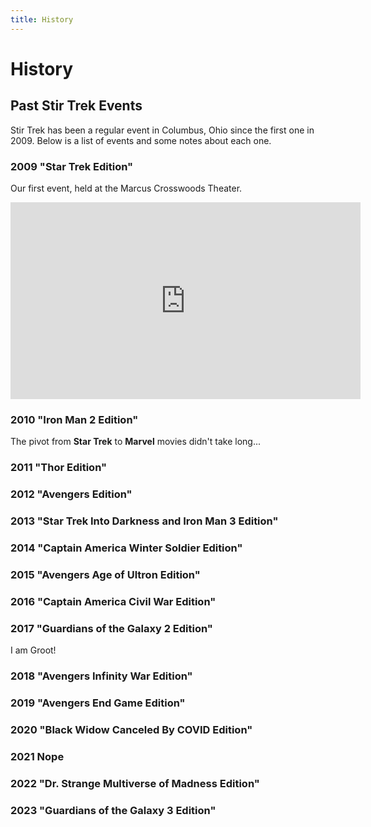 ```yaml
---
title: History
---
```


 # History
<div class="icon-hr"></div>

## Past Stir Trek Events

Stir Trek has been a regular event in Columbus, Ohio since the first one in 2009. Below is a list of events and some notes about each one.

### 2009 "Star Trek Edition"

Our first event, held at the Marcus Crosswoods Theater.

<iframe width="560" height="315" src="https://www.youtube.com/embed/K9etISZ69LQ" title="YouTube video player" frameborder="0" allow="accelerometer; autoplay; clipboard-write; encrypted-media; gyroscope; picture-in-picture; web-share" allowfullscreen></iframe>

### 2010 "Iron Man 2 Edition"

The pivot from **Star Trek** to **Marvel** movies didn't take long...

### 2011 "Thor Edition"

### 2012 "Avengers Edition"

### 2013 "Star Trek Into Darkness and Iron Man 3 Edition"

### 2014 "Captain America Winter Soldier Edition"

### 2015 "Avengers Age of Ultron Edition"

### 2016 "Captain America Civil War Edition"

### 2017 "Guardians of the Galaxy 2 Edition"

I am Groot!

### 2018 "Avengers Infinity War Edition"

### 2019 "Avengers End Game Edition"

### 2020 "Black Widow Canceled By COVID Edition"

### 2021 Nope

### 2022 "Dr. Strange Multiverse of Madness Edition"

### 2023 "Guardians of the Galaxy 3 Edition"

